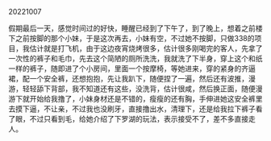 20221007

假期最后一天，感觉时间过的好快，睡醒已经到了下午了，到了晚上，想着之前楼下之前按脚的那个小妹，于是这次再去，小妹有空，不过她不按脚，只做338的项目，我估计就是打飞机，由于这边夜宵烧烤很多，估计很多刚喝完的客人，先拿了一次性的裤子和毛巾，先去这个简陋的厕所洗洗，我就洗了下半身，穿上这个和纸一样的裤子，随即进了个小房间，里面一个按摩椅，等她进来，穿的紧身的齐逼裙，配一个安全裤，还想抱抱，先让我趴下，随便捏了一遍，然后还有波推，漫游，轻轻舔下背部，我不知道还有这些，没洗背，估计很咸，然后换正面，随便漫游下就开始给我撸了，小妹身材还是不错的，瘦瘦的还有胸，手伸进她这安全裤里去摸下逼，不让亲，不过我也没刷牙，直接撸出水，清理下，还是给我拉下裤子看了眼，不过只看到毛，给她介绍了下罗湖的玩法，表示接受不了，差不多直接走人。

